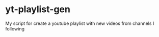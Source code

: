 # yt-playlist-gen
My script for create a youtube playlist with new videos from channels I following
